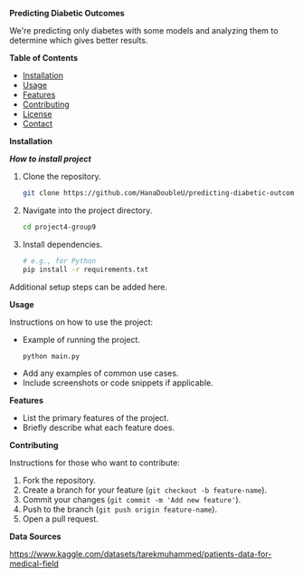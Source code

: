 **Predicting Diabetic Outcomes**

We're predicting only diabetes with some models and analyzing them to determine which gives better results.


**Table of Contents**

- [Installation](#installation)
- [Usage](#usage)
- [Features](#features)
- [Contributing](#contributing)
- [License](#license)
- [Contact](#contact)

**Installation**

***How to install project***

1. Clone the repository.
    ```bash
    git clone https://github.com/HanaDoubleU/predicting-diabetic-outcomes
    ```
2. Navigate into the project directory.
    ```bash
    cd project4-group9
    ```
3. Install dependencies.
    ```bash
    # e.g., for Python
    pip install -r requirements.txt
    ```
Additional setup steps can be added here.

**Usage**

Instructions on how to use the project:
- Example of running the project.
    ```bash
    python main.py
    ```
- Add any examples of common use cases.
- Include screenshots or code snippets if applicable.

**Features**

- List the primary features of the project.
- Briefly describe what each feature does.

**Contributing**

Instructions for those who want to contribute:
1. Fork the repository.
2. Create a branch for your feature (`git checkout -b feature-name`).
3. Commit your changes (`git commit -m 'Add new feature'`).
4. Push to the branch (`git push origin feature-name`).
5. Open a pull request.

**Data Sources**

https://www.kaggle.com/datasets/tarekmuhammed/patients-data-for-medical-field 